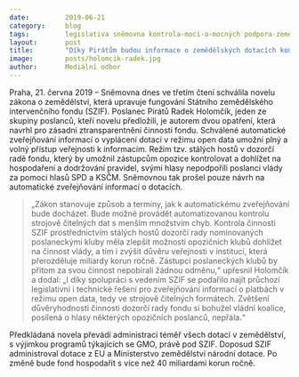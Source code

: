 ```yaml
---
date:         2019-06-21
category:     blog
tags:         legislativa sněmovna kontrola-moci-a-mocných podpora-zemědělcům
layout:       post
title:        "Díky Pirátům budou informace o zemědělských dotacích konečně ve strojově čitelném formátu"
image:        posts/holomcik-radek.jpg
author:       Mediální odbor
---
```


Praha, 21. června 2019 – Sněmovna dnes ve třetím čtení schválila novelu zákona o zemědělství, která upravuje fungování Státního zemědělského intervenčního fondu (SZIF). Poslanec Pirátů Radek Holomčík, jeden ze skupiny poslanců, kteří novelu předložili, je autorem dvou opatření, která navrhl pro zásadní ztransparentnění činnosti fondu. Schválené automatické zveřejňování informací o vyplácení dotací v režimu open data umožní plný a volný přístup veřejnosti k informacím. Režim tzv. stálých hostů v dozorčí radě fondu, který by umožnil zástupcům opozice kontrolovat a dohlížet na hospodaření a dodržování pravidel, svými hlasy nepodpořili poslanci vlády za pomoci hlasů SPD a KSČM. Sněmovnou tak prošel pouze návrh na automatické zveřejňování informací o dotacích.

> „Zákon stanovuje způsob a termíny, jak k automatickému zveřejňování bude docházet. Bude možné provádět automatizovanou kontrolu strojově čitelných dat s menším množstvím chyb. Kontrola činnosti SZIF prostřednictvím stálých hostů dozorčí rady nominovaných poslaneckými kluby měla zlepšit možnosti opozičních klubů dohlížet na činnost vlády, a tím i zvýšit důvěru veřejnosti v instituci, která přerozděluje miliardy korun ročně. Zástupci poslaneckých klubů by přitom za svou činnost nepobírali žádnou odměnu,“ upřesnil Holomčík a dodal: „I díky spolupráci s vedením SZIF se podařilo najít průchozí legislativní i technické řešení pro zveřejňování informací o platbách v režimu open data, tedy ve strojově čitelných formátech. Zvětšení důvěryhodnosti činnosti dozorčí rady fondu si bohužel vládní koalice, posílená o hlasy některých opozičních poslanců, nepřála.“

Předkládaná novela převádí administraci téměř všech dotací v zemědělství, s výjimkou programů týkajících se GMO, právě pod SZIF. Doposud SZIF administroval dotace z EU a Ministerstvo zemědělství národní dotace. Po změně bude fond hospodařit s více než 40 miliardami korun ročně.
